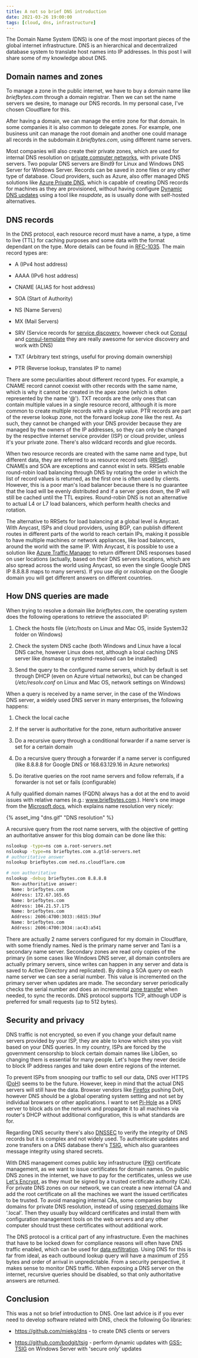 ```yaml
---
title: A not so brief DNS introduction
date: 2021-03-26 19:00:00
tags: [cloud, dns, infrastructure]
---
```


The Domain Name System (DNS) is one of the most important pieces of the global internet infrastructure. DNS is an hierarchical and decentralized database system to translate host names into IP addresses. In this post I will share some of my knowledge about DNS.

## Domain names and zones

To manage a zone in the public internet, we have to buy a domain name like *briefbytes.com* through a domain registrar. Then we can set the name servers we desire, to manage our DNS records. In my personal case, I've chosen Cloudflare for this.

After having a domain, we can manage the entire zone for that domain. In some companies it is also common to delegate zones. For example, one business unit can manage the root domain and another one could manage all records in the subdomain *it.briefbytes.com*, using different name servers.

Most companies will also create their private zones, which are used for internal DNS resolution on [private computer networks](https://tools.ietf.org/html/rfc1918), with private DNS servers. Two popular DNS servers are Bind9 for Linux and Windows DNS Server for Windows Server. Records can be saved in zone files or any other type of database. Cloud providers, such as Azure, also offer managed DNS solutions like [Azure Private DNS](https://docs.microsoft.com/en-us/azure/dns/private-dns-overview), which is capable of creating DNS records for machines as they are provisioned, without having configure [Dynamic DNS updates](https://tools.ietf.org/html/rfc2136) using a tool like *nsupdate*, as is usually done with self-hosted alternatives.

## DNS records

In the DNS protocol, each resource record must have a name, a type, a time to live (TTL) for caching purposes and some data with the format dependant on the type. More details can be found in [RFC-1035](https://tools.ietf.org/html/rfc1035). The main record types are:

- A (IPv4 host address)

- AAAA (IPv6 host address)

- CNAME (ALIAS for host address)

- SOA (Start of Authority)

- NS (Name Servers)

- MX (Mail Servers)

- SRV (Service records for [service discovery](https://tools.ietf.org/html/rfc2782), however check out [Consul](https://www.consul.io/docs/discovery/dns) and [consul-template](https://github.com/hashicorp/consul-template) they are really awesome for service discovery and work with DNS)

- TXT (Arbitrary text strings, useful for proving domain ownership)

- PTR (Reverse lookup, translates IP to name)

There are some peculiarities about different record types. For example, a CNAME record cannot coexist with other records with the same name, which is why it cannot be created in the apex zone (which is often represented by the name '@'). TXT records are the only ones that can contain multiple values in a single resource record, although it is more common to create multiple records with a single value. PTR records are part of the reverse lookup zone, not the forward lookup zone like the rest. As such, they cannot be changed with your DNS provider because they are managed by the owners of the IP addresses, so they can only be changed by the respective internet service provider (ISP) or cloud provider, unless it's your private zone. There's also wildcard records and glue records.

When two resource records are created with the same name and type, but different data, they are referred to as resource record sets ([RRSet](https://tools.ietf.org/html/rfc2181)). CNAMEs and SOA are exceptions and cannot exist in sets. RRSets enable round-robin load balancing through DNS by rotating the order in which the list of record values is returned, as the first one is often used by clients. However, this is a poor man's load balancer because there is no guarantee that the load will be evenly distributed and if a server goes down, the IP will still be cached until the TTL expires. Round-robin DNS is not an alternative to actual L4 or L7 load balancers, which perform health checks and rotation.

The alternative to RRSets for load balancing at a global level is Anycast. With Anycast, ISPs and cloud providers, using BGP, can publish different routes in different parts of the world to reach certain IPs, making it possible to have multiple machines or network appliances, like load balancers, around the world with the same IP. With Anycast, it is possible to use a solution like [Azure Traffic Manager](https://docs.microsoft.com/en-us/azure/traffic-manager/traffic-manager-routing-methods) to return different DNS responses based on user locations (actually, based on their DNS servers locations, which are also spread across the world using Anycast, so even the single Google DNS IP 8.8.8.8 maps to many servers). If you use *dig* or *nslookup* on the Google domain you will get different answers on different countries.

## How DNS queries are made

When trying to resolve a domain like *briefbytes.com*, the operating system does the following operations to retrieve the associated IP:

1. Check the hosts file (*/etc/hosts* on Linux and Mac OS, inside System32 folder on Windows)

2. Check the system DNS cache (both Windows and Linux have a local DNS cache, however Linux does not, although a local caching DNS server like dnsmasq or systemd-resolved can be installed)

3. Send the query to the configured name servers, which by default is set through DHCP (even on Azure virtual networks), but can be changed (*/etc/resolv.conf* on Linux and Mac OS, network settings on Windows)

When a query is received by a name server, in the case of the Windows DNS server, a widely used DNS server in many enterprises, the following happens:

1. Check the local cache

2. If the server is authoritative for the zone, return authoritative answer

3. Do a recursive query through a conditional forwarder if a name server is set for a certain domain

4. Do a recursive query through a forwarder if a name server is configured (like 8.8.8.8 for Google DNS or 168.63.129.16 in Azure networks)

5. Do iterative queries on the root name servers and follow referrals, if a forwarder is not set or fails (configurable)

A fully qualified domain names (FQDN) always has a dot at the end to avoid issues with relative names (e.g.: www.briefbytes.com.). Here's one image from the [Microsoft docs](https://docs.microsoft.com/en-us/windows-server/identity/ad-ds/plan/reviewing-dns-concepts), which explains name resolution very nicely:

{% asset_img "dns.gif" "DNS resolution" %}

A recursive query from the root name servers, with the objective of getting an authoritative answer for this blog domain can be done like this:

```sh
nslookup -type=ns com a.root-servers.net
nslookup -type=ns briefbytes.com a.gtld-servers.net
# authoritative answer
nslookup briefbytes.com ned.ns.cloudflare.com

# non authoritative
nslookup -debug briefbytes.com 8.8.8.8
  Non-authoritative answer:
  Name:	briefbytes.com
  Address: 172.67.165.65
  Name:	briefbytes.com
  Address: 104.21.57.175
  Name:	briefbytes.com
  Address: 2606:4700:3033::6815:39af
  Name:	briefbytes.com
  Address: 2606:4700:3034::ac43:a541
```

There are actually 2 name servers configured for my domain in Cloudflare, with some friendly names. Ned is the primary name server and Tani is a secondary name server. Secondary zones are read only copies of the primary (in some cases like Windows DNS server, all domain controllers are actually primary servers, since writes can happen in any server and data is saved to Active Directory and replicated). By doing a SOA query on each name server we can see a serial number. This value is incremented on the primary server when updates are made. The secondary server periodically checks the serial number and does an incremental [zone transfer](https://tools.ietf.org/html/rfc5936) when needed, to sync the records. DNS protocol supports TCP, although UDP is preferred for small requests (up to 512 bytes).

## Security and privacy

DNS traffic is not encrypted, so even if you change your default name servers provided by your ISP, they are able to know which sites you visit based on your DNS queries. In my country, ISPs are forced by the government censorship to block certain domain names like LibGen, so changing them is essential for many people. Let's hope they never decide to block IP address ranges and take down entire regions of the internet.

To prevent ISPs from snooping our traffic to sell our data, DNS over HTTPS ([DoH](https://tools.ietf.org/html/rfc8484)) seems to be the future. However, keep in mind that the actual DNS servers will still have the data. Browser vendors like [Firefox](https://blog.mozilla.org/blog/2020/02/25/firefox-continues-push-to-bring-dns-over-https-by-default-for-us-users) pushing DoH, however DNS should be a global operating system setting and not set by individual browsers or other applications. I want to set [Pi-Hole](https://pi-hole.net) as a DNS server to block ads on the network and propagate it to all machines via router's DHCP without additional configuration, this is what standards are for.

Regarding DNS security there's also [DNSSEC](https://tools.ietf.org/html/rfc4033) to verify the integrity of DNS records but it is complex and not widely used. To authenticate updates and zone transfers on a DNS database there's [TSIG](https://tools.ietf.org/html/rfc2845), which also guarantees message integrity using shared secrets.

With DNS management comes public key infrastructure ([PKI](https://tools.ietf.org/html/rfc2510)) certificate management, as we want to issue certificates for domain names. On public DNS zones in the internet, we have to pay for the certificates, unless we use [Let's Encrypt](https://letsencrypt.org), as they must be signed by a trusted certificate authority (CA). For private DNS zones on our network, we can create a new internal CA and add the root certificate on all the machines we want the issued certificates to be trusted. To avoid managing internal CAs, some companies buy domains for private DNS resolution, instead of using [reserved domains](https://tools.ietf.org/html/rfc8244) like '.local'. Then they usually buy wildcard certificates and install them with configuration management tools on the web servers and any other computer should trust these certificates without additional work.

The DNS protocol is a critical part of any infrastructure. Even the machines that have to be locked down for compliance reasons will often have DNS traffic enabled, which can be used for [data exfiltration](https://blogs.akamai.com/2017/09/introduction-to-dns-data-exfiltration.html). Using DNS for this is far from ideal, as each outbound lookup query will have a maximum of 255 bytes and order of arrival in unpredictable. From a security perspective, it makes sense to monitor DNS traffic. When exposing a DNS server on the internet, recursive queries should be disabled, so that only authoritative answers are returned.

## Conclusion

This was a not so brief introduction to DNS. One last advice is if you ever need to develop software related with DNS, check the following Go libraries:

- https://github.com/miekg/dns - to create DNS clients or servers

- https://github.com/bodgit/tsig - perform dynamic updates with [GSS-TSIG](https://www.ietf.org/rfc/rfc3645.txt) on Windows Server with 'secure only' updates
